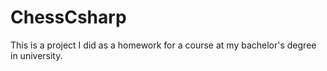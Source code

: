 # ChessCsharp
This is a project I did as a homework for a course at my bachelor's degree in university.
